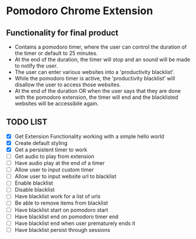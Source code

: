 # Pomodoro Chrome Extension

## Functionality for final product

- Contains a pomodoro timer, where the user can control the duration of the timer or default to 25 minutes.
- At the end of the duration, the timer will stop and an sound will be made to notify the user.
- The user can enter various websites into a 'productivity blacklist'.
- While the pomodoro timer is active, the 'productivity blacklist' will disallow the user to access those websites.
- At the end of the duration OR when the user says that they are done with the pomodoro extension, the timer will end and the blacklisted websites will be accessibile again.

## TODO LIST

- [X] Get Extension Functionality working with a simple hello world
- [X] Create default styling
- [X] Get a persistent timer to work
- [ ] Get audio to play from extension
- [ ] Have audio play at the end of a timer
- [ ] Allow user to input custom timer
- [ ] Allow user to input website url to blacklist
- [ ] Enable blacklist
- [ ] Disable blacklist
- [ ] Have blacklist work for a list of urls
- [ ] Be able to remove items from blacklist
- [ ] Have blacklist start on pomodoro start
- [ ] Have blacklist end on pomodoro timer end
- [ ] Have blacklist end when user prematurely ends it
- [ ] Have blacklist persist through sessions
